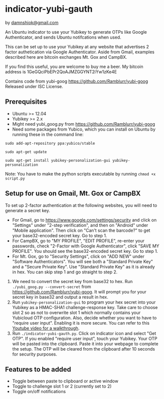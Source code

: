 indicator-yubi-gauth
======================
by damnshiok@gmail.com

An Ubuntu indicator to use your Yubikey to generate OTPs like Google Authenticator, and sends Ubuntu notifcations when used.

This can be set up to use your Yubikey at any website that advertises 2 factor authetication via Google Authenticator. Aside from Gmail, examples described here are bitcoin exchanges Mt. Gox and CampBX.

If you find this useful, you are welcome to buy me a beer.
My bitcoin address is 1GeGQciPbEPr2QoAJMZGGYNT2iYw1zKe4E

Contains code from yubi-goog https://github.com/Ramblurr/yubi-goog
Released under ISC License.

Prerequisites
-------------
* Ubuntu >= 12.04 
* Yubikey >= 2.x
* Might need yubi_goog.py from https://github.com/Ramblurr/yubi-goog
* Need some packages from Yubico, which you can install on Ubuntu by running these in the command line:

`sudo add-apt-repository ppa:yubico/stable`

`sudo apt-get update`

`sudo apt-get install yubikey-personalization-gui yubikey-personalization`

Note: You have to make the python scripts executable by running `chmod +x script.py`

Setup for use on Gmail, Mt. Gox or CampBX
-----------------------------------------
To set up 2-factor authentication at the following websites, you will need to generate a secret key.
* For Gmail, go to https://www.google.com/settings/security and click on "Settings" under "2-step verification", and then on "Android" under "Mobile application". Then click on "Can't scan the barcode?" to get your base32-encoded secret key. Go to step 1.
* For CampBX, go to "MY PROFILE", "EDIT PROFILE", re-enter your passwords, check "2-Factor with Google Authenticator", click "SAVE MY PROFILE". You should see the base32-encoded secret key. Go to step 1.
* For Mt. Gox, go to "Security Settings", click on "ADD NEW" under "Software Authenticators". You will see both a "Standard Private Key" and a "Secure Private Key". Use "Standard Private Key" as it is already in hex. You can skip step 1 and go straight to step 2.

1. We need to convert the secret key from base32 to hex. Run `./yubi_goog.py --convert-secret` from https://github.com/Ramblurr/yubi-goog. It will prompt you for your secret key in base32 and output a result in hex.
2. Run `yubikey-personalization-gui` to program your hex secret into your Yubikey as a HMAC-SHA1 challenge-response key. Take care to choose slot 2 so as not to overwrite slot 1 which normally contains your Yubicloud OTP configuration. Also, decide whether you want to have to "require user input". Enabling it is more secure. You can refer to this [Youtube video for a walkthrough][walkthrough]. 
3. Run `./indicator-yubi-gauth.py`. Click on indicator icon and select "Get OTP". If you enabled "require user input", touch your Yubikey. Your OTP will be pasted into the clipboard. Paste it into your webpage to complete the setup. The OTP will be cleared from the clipboard after 10 seconds for security purposes.

Features to be added
--------------------
* Toggle between paste to clipboard or active window
* Toggle to challenge slot 1 or 2 (currently set to 2)
* Toggle on/off notifications

[walkthrough]: http://www.youtube.com/watch?v=VDxJCkx7N4E
